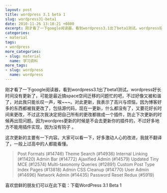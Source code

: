 ```yaml
---
layout: post
title: wordpress 3.1 beta 1
slug: wordpress31-beta1
date: 2010-11-26 13:18:21 +0800
excerpt: 刚才看了一下google阅读器，看到wordpress3.1出了beta1测试。wordpress好长时间没有更新了，可能是最近搞space空间迁移的问题忙的吧，不过好像又被和谐了，对此我只能长叹一声，唉~~~。对此更新，我表示了高兴与烦恼，因为博客好多的东西都被我更改了，包括源代码，现在一更新，什么都没有了，又要花好长时间来更改，不过这次我决定把自己所有的更改都做成一个插件，防止下次更新的时候再出现问题。因为wordpres更新的时候是不管你的插件的，哈哈。
categories:
- material
tags:
- wordpress
more_categories:
- slug: material
  name: 学习资料
more_tags:
- slug: wordpress
  name: wordpress
---
```


刚才看了一下google阅读器，看到wordpress3.1出了beta1测试。wordpress好长时间没有更新了，可能是最近搞space空间迁移的问题忙的吧，不过好像又被和谐了，对此我只能长叹一声，唉~~~。对此更新，我表示了高兴与烦恼，因为博客好多的东西都被我更改了，包括源代码，现在一更新，什么都没有了，又要花好长时间来更改，不过这次我决定把自己所有的更改都做成一个插件，防止下次更新的时候再出现问题。因为wordpres更新的时候是不会去更新你的插件的，不过好多地方不能用插件实现，因为没有钩子 。


这次更新的主要有一下内容。大家可以看一下，好多激动人心的改进，我就不翻译了，一般上过高中的人都能看懂。

> Post Formats (#14746)
> Theme Search (#14936)
> Internal Linking (#11420)
> Admin Bar (#14772)
> Ajaxified Admin (#14579)
> Updated Tiny MCE (#12574)
> Multi-taxonomy Queries (#12891)
> Custom Post Type Index Pages (#13818)
> Admin CSS Cleanup (#14770)
> User Admin (#14696)
> Network Admin (#14435)
> Password Reset Redux (#5919)

喜欢尝鲜的朋友们可以在此下载：下载WordPress 3.1 Beta 1

